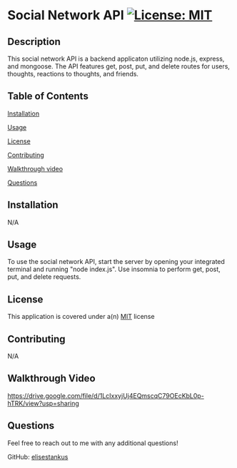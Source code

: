 # Social Network API      <a href = "https://opensource.org/licenses/MIT">![License: MIT](https://img.shields.io/badge/License-MIT-yellow.svg)</a>

  ## Description

  This social network API is a backend applicaton utilizing node.js, express, and mongoose. The API features get, post, put, and delete routes for users, thoughts, reactions to thoughts, and friends.

  ## Table of Contents

  [Installation](#installation)

  [Usage](#usage)

  [License](#license)

  [Contributing](#contributing)

  [Walkthrough video](#walkthrough)

  [Questions](#questions)

  ## Installation <a id="installation"></a>

  N/A

  ## Usage <a id="usage"></a>

  To use the social network API, start the server by opening your integrated terminal and running "node index.js". Use insomnia to perform get, post, put, and delete requests.

  ## License <a id="license"></a>

  This application is covered under a(n) <a href = "https://opensource.org/licenses/MIT">MIT</a> license

  ## Contributing <a id="contributing"></a>

  N/A

  ## Walkthrough Video <a id="walkthrough"></a>

  https://drive.google.com/file/d/1LcIxxyjUj4EQmscqC79OEcKbL0p-hTRK/view?usp=sharing

  ## Questions <a id="questions"></a>

  Feel free to reach out to me with any additional questions!

  GitHub: <a href="https://github.com/elisestankus"> elisestankus</a>